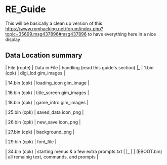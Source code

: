 # RE_Guide

This will be basically a clean up version of this https://www.romhacking.net/forum/index.php?topic=35699.msg437896#msg437896
to have everything here in a nice display

## Data Location summary

| File (route) | Data in File | handling (read this guide's section)
|_
| 1.bin (cpk) | digi_lcd gim_images |

| 14.bin (cpk) | loading_icon gim_image |

| 16.bin (cpk) | title_screen gim_images | 

| 18.bin (cpk) | game_intro gim_images |

| 25.bin (cpk) | saved_data icon_png |

| 26.bin (cpk) | new_save icon_png |

| 27.bin (cpk) | background_png |

| 29.bin (cpk) | font_file |

| 34.bin (cpk) |  starting menus & a few extra prompts txt |
|_
|
| (EBOOT.bin) | all remainig text, commands, and prompts |

